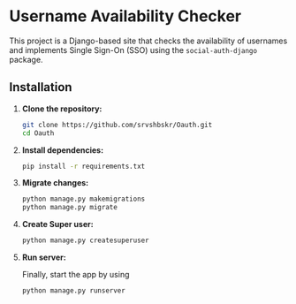 # Username Availability Checker

This project is a Django-based site that checks the availability of usernames and implements Single Sign-On (SSO) using the `social-auth-django` package.

## Installation
1. **Clone the repository:**
   ```bash
   git clone https://github.com/srvshbskr/Oauth.git
   cd Oauth
2. **Install dependencies:**
   ```bash
   pip install -r requirements.txt
   
3. **Migrate changes:**
   ```bash
   python manage.py makemigrations
   python manage.py migrate

4. **Create Super user:**
   ```bash
   python manage.py createsuperuser

5. **Run server:**

   Finally, start the app by using

   ```bash
   python manage.py runserver
